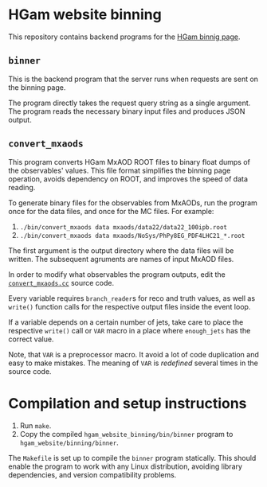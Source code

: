 # HGam website binning
This repository contains backend programs for the
[HGam binnig page](https://github.com/ivankp/hgam_website/tree/main/binning).

## `binner`
This is the backend program that the server runs when requests are sent on the
binning page.

The program directly takes the request query string as a single argument.
The program reads the necessary binary input files and produces JSON output.

## `convert_mxaods`
This program converts HGam MxAOD ROOT files to binary float dumps of the
observables' values.
This file format simplifies the binning page operation, avoids dependency on
ROOT, and improves the speed of data reading.

To generate binary files for the observables from MxAODs,
run the program once for the data files,
and once for the MC files.
For example:
1. `./bin/convert_mxaods data mxaods/data22/data22_100ipb.root`
2. `./bin/convert_mxaods data mxaods/NoSys/PhPy8EG_PDF4LHC21_*.root`

The first argument is the output directory where the data files will be
written.
The subsequent agruments are names of input MxAOD files.

In order to modify what observables the program outputs,
edit the [`convert_mxaods.cc`](./src/convert_mxaods.cc) source code.

Every variable requires `branch_reader`s for reco and truth values,
as well as `write()` function calls for the respective output files inside
the event loop.

If a variable depends on a certain number of jets, take care to place the
respective `write()` call or `VAR` macro in a place where `enough_jets` has the
correct value.

Note, that `VAR` is a preprocessor macro.
It avoid a lot of code duplication and easy to make mistakes.
The meaning of `VAR` is *redefined* several times in the source code.

# Compilation and setup instructions
1. Run `make`.
2. Copy the compiled `hgam_website_binning/bin/binner` program to
   `hgam_website/binning/binner`.

The `Makefile` is set up to compile the `binner` program statically.
This should enable the program to work with any Linux distribution,
avoiding library dependencies, and version compatibility problems.
